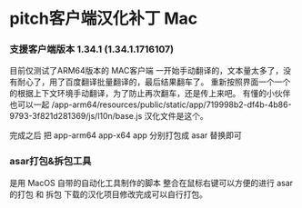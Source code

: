 # pitch客户端汉化补丁 Mac
### 支援客户端版本 1.34.1 (1.34.1.1716107)
目前仅测试了ARM64版本的 MAC客户端
一开始手动翻译的，文本量太多了，没有耐心了，用了百度翻译批量翻译的，最后结果翻车了。
重新按照界面一个一个的根据上下文环境手动翻译，为了防止再次翻车，还是传上来吧。
有懂的小伙伴也可以一起 /app-arm64/resources/public/static/app/719998b2-df4b-4b86-9793-3f821d281369/js/l10n/base.js 汉化文件是这个。

完成之后 把 app-arm64 app-x64 app 分别打包成 asar 替换即可

### asar打包&拆包工具
是用 MacOS 自带的自动化工具制作的脚本
整合在鼠标右键可以方便的进行 asar 的打包 和 拆包 下载的汉化项目修改完成可以自行打包。